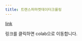 ```yaml
---
title: 트랜스퍼마켓데이터크롤링
---
```


[link](https://colab.research.google.com/drive/1ONsBh0jICgnnuoJO8XzBeOH91MK3p0zq?usp=sharing )

링크를 클릭하면 colab으로 이동합니다.
